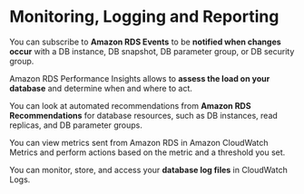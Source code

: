 # Monitoring, Logging and Reporting

You can subscribe to **Amazon RDS Events** to be **notified when changes occur** with a DB instance, DB snapshot, DB parameter group, or DB security group.

Amazon RDS Performance Insights allows to **assess the load on your database** and determine when and where to act.

You can look at automated recommendations from **Amazon RDS Recommendations** for database resources, such as DB instances, read replicas, and DB parameter groups.

You can view metrics sent from Amazon RDS in Amazon CloudWatch Metrics and perform actions based on the metric and a threshold you set.

You can monitor, store, and access your **database log files** in CloudWatch Logs.
